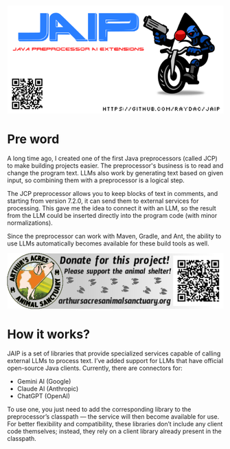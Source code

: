 ![JAIP Project logo](assets/git_banner.png)   
   
# Pre word

A long time ago, I created one of the first Java preprocessors (called JCP) to make building projects easier. The
preprocessor's business
is to read and change the program text. LLMs also work by generating text based on given input, so combining them with
a preprocessor is a logical step.

The JCP preprocessor allows you to keep blocks of text in comments, and starting from version 7.2.0, it can send them to
external services for processing. This gave me the idea to connect it with an LLM, so the result from the LLM could be
inserted directly into the program code (with minor normalizations).

Since the preprocessor can work with Maven, Gradle, and Ant, the ability to use LLMs automatically becomes available
for these build tools as well.

[![Arthur's acres sanctuary donation](assets/arthur_sanctuary_banner.png)](https://www.arthursacresanimalsanctuary.org/donate)


# How it works?

JAIP is a set of libraries that provide specialized services capable of calling external LLMs to process text. I’ve
added support for LLMs that have official open-source Java clients.
Currently, there are connectors for:

- Gemini AI (Google)
- Claude AI (Anthropic)
- ChatGPT (OpenAI)

To use one, you just need to add the corresponding library to the preprocessor’s classpath — the service will then
become
available for use. For better flexibility and compatibility, these libraries don’t include any client code themselves;
instead, they rely on a client library already present in the classpath.